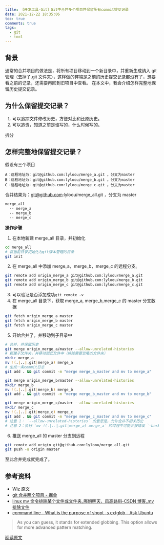 ```yaml
---
title: 【开发工具-Git】Git中合并多个项目并保留所有commit提交记录
date: 2021-12-22 18:35:06
toc: true
comments: true
tags:
  - git
  - tool
---
```


## 背景

通常的合并项目的做法是，将所有项目移动到一个新目录中，并重新生成纳入 git 管理（去掉了.git 文件夹），这样做的弊端是之前的历史提交记录都没有了，想要看之前的记录，还需要再回到旧项目中查看。
在本文中，我会介绍怎样完整地保留历史提交记录。

## 为什么保留提交记录？

1. 可以追踪文件修改历史，方便对比和还原历史。
2. 可以追责，知道之前是谁写的，什么时候写的。

拆分

## 怎样完整地保留提交记录？

假设有三个项目

```
A：远程地址为：git@github.com:lyloou/merge_a.git ，分支为master
B：远程地址为：git@github.com:lyloou/merge_b.git ，分支为master
C：远程地址为：git@github.com:lyloou/merge_c.git ，分支为master
```

合并结果为：git@github.com:lyloou/merge_all.git ，分支为 master

```sh
merge_all
  -- merge_a
  -- merge_b
  -- merge_c
```

**操作步骤**

1. 在本地新建 merge_all 目录，并初始化

```sh
cd merge_all
# 将当前目录初始化为git版本管理的目录
git init
```

2. 在 merge_all 中添加 merge_a，merge_b，merge_c 的远程分支。

```sh
git remote add origin_merge_a git@github.com:lyloou/merge_a.git
git remote add origin_merge_b git@github.com:lyloou/merge_b.git
git remote add origin_merge_c git@github.com:lyloou/merge_c.git
```

3. 可以验证是否添加成功`git remote -v`
4. 在 merge_all 目录下，获取 merge_a, merge_b,merge_c 的 master 分支数据

```sh
git fetch origin_merge_a master
git fetch origin_merge_b master
git fetch origin_merge_c master
```

5. 开始合并了，并移动到子目录中

```sh
# 合并，并保留历史
git merge origin_merge_a/master --allow-unrelated-histories
# 新建子文件夹，并移动到此文件中（排除需要忽略的文件夹）
mkdir merge_a
mv !(.|..|.git|merge_a) merge_a
# 生成一条commit日志
git add . && git commit -m "merge merge_a_master and mv to merge_a"

git merge origin_merge_b/master --allow-unrelated-histories
mkdir merge_b
mv !(.|..|.git|merge_b) merge_b
git add . && git commit -m "merge merge_b_master and mv to merge_b"

git merge origin_merge_c/master --allow-unrelated-histories
mkdir merge_c
mv !(.|..|.git|merge_c) merge_c
git add . && git commit -m "merge merge_c_master and mv to merge_c"
# 注意 1： `--allow-unrelated-histories` 的意思是，允许合并不相关历史
# 注意 2：执行 `mv !(.|..|.git|merge_a) merge_a` 的过程中可能会报错误 `-bash: !: event not`，执行一下命令 `shopt -s extglob`
```

6. 推送 merge_all 的 master 分支到远程

```sh
git remote add origin git@github.com:lyloou/merge_all.git
git push -u origin master
```

至此合并完成就完成了。

## 参考资料

- [Wiz 原文](https://0f9de7f3.wiz06.com/wapp/pages/view/share/s/0fDuvP3SO4QS2Hb3sP2Di0ai2_-yc63ErkxP28a9kS3XUYgP)
- [git 合并两个项目 - 掘金](https://juejin.cn/post/6885549929960472590)
- [linux mv 命令排除某个文件或文件夹\_哪惧明天，风高路斜-CSDN 博客\_mv 排除文件](https://blog.csdn.net/m0_37586991/article/details/88617332)
- [command line - What is the purpose of shopt -s extglob - Ask Ubuntu](https://askubuntu.com/questions/889744/what-is-the-purpose-of-shopt-s-extglob)

> As you can guess, it stands for extended globbing. This option allows for more advanced pattern matching.

[阅读原文](http://lyloou.com/git/Git中合并多个项目并保留所有commit记录/)
